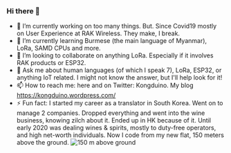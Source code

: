### Hi there 👋


- 🔭 I’m currently working on too many things. But. Since Covid19 mostly on User Experience at RAK Wireless. They make, I break.
- 🌱 I’m currently learning Burmese (the main language of Myanmar), LoRa, SAMD CPUs and more.
- 👯 I’m looking to collaborate on anything LoRa. Especially if it involves RAK products or ESP32.
- 💬 Ask me about human languages (of which I speak 7), LoRa, ESP32, or anything IoT related. I might not know the answer, but I'll help look for it!
- 📫 How to reach me: here and on Twitter: Kongduino. My blog https://kongduino.wordpress.com/
- ⚡ Fun fact: I started my career as a translator in South Korea. Went on to manage 2 companies. Dropped everything and went into the wine business, knowing zilch about it. Ended up in HK because of it. Until early 2020 was dealing wines & spirits, mostly to duty-free operators, and high net-worth individuals. Now I code from my new flat, 150 meters above the ground.
![150 m above ground](https://pbs.twimg.com/media/Eea4XvFUMAIey3R?format=jpg&name=4096x4096)
